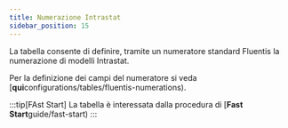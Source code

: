 ```yaml
---
title: Numerazione Intrastat
sidebar_position: 15
---
```


La tabella consente di definire, tramite un numeratore standard Fluentis la numerazione di modelli Intrastat.

Per la definizione dei campi del numeratore si veda [**qui**configurations/tables/fluentis-numerations).

:::tip[FAst Start]
La tabella è interessata dalla procedura di [**Fast Start**guide/fast-start)
:::






